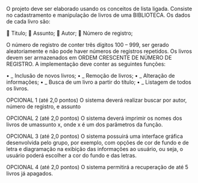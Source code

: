 O projeto deve ser elaborado usando os conceitos de lista ligada. 
Consiste no cadastramento e manipulação de livros de uma BIBLIOTECA. 
Os dados de cada livro são: 

  Titulo; 
  Assunto; 
  Autor; 
  Número de registro; 

O número de registro de conter três dígitos 100 – 999, ser gerado aleatoriamente e não pode 
haver números de registros repetidos. 
Os livros devem ser armazenados em ORDEM CRESCENTE DE NÚMERO DE REGISTRO. 
A implementação deve conter as seguintes funções: 

•  _ Inclusão de novos livros; 
•  _ Remoção de livros; 
•  _ Alteração de informações; 
•  _ Busca de um livro a partir do título; 
•  _ Listagem de todos os livros. 

OPCIONAL 1 (até 2,0 pontos) 
O sistema deverá realizar buscar por autor, número de registro, e assunto 

OPCIONAL 2 (até 2,0 pontos) 
O sistema deverá imprimir os nomes dos livros de umassunto x, onde x é um dos parâmetros da 
função. 

OPCIONAL 3 (até 2,0 pontos) 
O sistema possuirá uma interface gráfica desenvolvida pelo grupo, por exemplo, com  opções de 
cor de fundo e de letra e diagramação na exibição das informações ao usuário, ou seja, o usuário 
poderá escolher a cor do fundo e das letras. 

OPCIONAL 4 (até 2,0 pontos) 
O sistema permitirá a recuperação de até 5 livros já apagados. 
